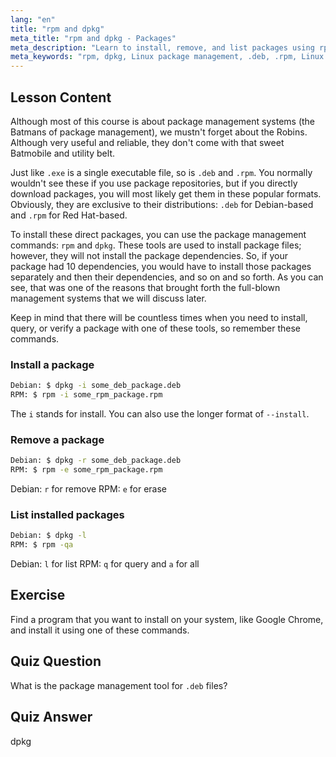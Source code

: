 ```yaml
---
lang: "en"
title: "rpm and dpkg"
meta_title: "rpm and dpkg - Packages"
meta_description: "Learn to install, remove, and list packages using rpm and dpkg commands. Understand direct package management for .deb and .rpm files. Start your Linux journey!"
meta_keywords: "rpm, dpkg, Linux package management, .deb, .rpm, Linux tutorial, beginner guide, install packages"
---
```


## Lesson Content

Although most of this course is about package management systems (the Batmans of package management), we mustn't forget about the Robins. Although very useful and reliable, they don't come with that sweet Batmobile and utility belt.

Just like `.exe` is a single executable file, so is `.deb` and `.rpm`. You normally wouldn't see these if you use package repositories, but if you directly download packages, you will most likely get them in these popular formats. Obviously, they are exclusive to their distributions: `.deb` for Debian-based and `.rpm` for Red Hat-based.

To install these direct packages, you can use the package management commands: `rpm` and `dpkg`. These tools are used to install package files; however, they will not install the package dependencies. So, if your package had 10 dependencies, you would have to install those packages separately and then their dependencies, and so on and so forth. As you can see, that was one of the reasons that brought forth the full-blown management systems that we will discuss later.

Keep in mind that there will be countless times when you need to install, query, or verify a package with one of these tools, so remember these commands.

### Install a package

```bash
Debian: $ dpkg -i some_deb_package.deb
RPM: $ rpm -i some_rpm_package.rpm
```

The `i` stands for install. You can also use the longer format of `--install`.

### Remove a package

```bash
Debian: $ dpkg -r some_deb_package.deb
RPM: $ rpm -e some_rpm_package.rpm
```

Debian: `r` for remove
RPM: `e` for erase

### List installed packages

```bash
Debian: $ dpkg -l
RPM: $ rpm -qa
```

Debian: `l` for list
RPM: `q` for query and `a` for all

## Exercise

Find a program that you want to install on your system, like Google Chrome, and install it using one of these commands.

## Quiz Question

What is the package management tool for `.deb` files?

## Quiz Answer

dpkg

